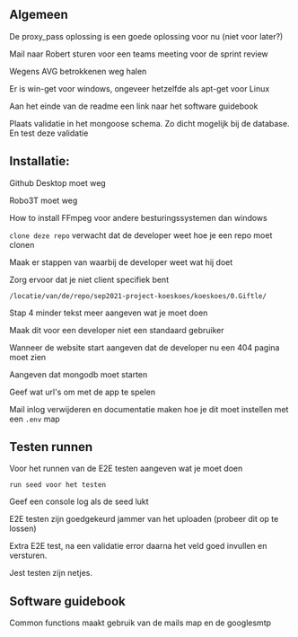 ## Algemeen

De proxy_pass oplossing is een goede oplossing voor nu (niet voor later?)

Mail naar Robert sturen voor een teams meeting voor de sprint review

Wegens AVG betrokkenen weg halen

Er is win-get voor windows, ongeveer hetzelfde als apt-get voor Linux

Aan het einde van de readme een link naar het software guidebook

Plaats validatie in het mongoose schema. Zo dicht mogelijk bij de database. En test deze validatie

## Installatie:

Github Desktop moet weg

Robo3T moet weg

How to install FFmpeg voor andere besturingssystemen dan windows

`clone deze repo` verwacht dat de developer weet hoe je een repo moet clonen

Maak er stappen van waarbij de developer weet wat hij doet

Zorg ervoor dat je niet client specifiek bent

`/locatie/van/de/repo/sep2021-project-koeskoes/koeskoes/0.Giftle/`

Stap 4 minder tekst meer aangeven wat je moet doen

Maak dit voor een developer niet een standaard gebruiker

Wanneer de website start aangeven dat de developer nu een 404 pagina moet zien

Aangeven dat mongodb moet starten

Geef wat url's om met de app te spelen

Mail inlog verwijderen en documentatie maken hoe je dit moet instellen met een `.env` map

## Testen runnen

Voor het runnen van de E2E testen aangeven wat je moet doen

`run seed voor het testen`

Geef een console log als de seed lukt

E2E testen zijn goedgekeurd jammer van het uploaden (probeer dit op te lossen)

Extra E2E test, na een validatie error daarna het veld goed invullen en versturen.

Jest testen zijn netjes.

## Software guidebook

Common functions maakt gebruik van de mails map en de googlesmtp

